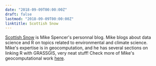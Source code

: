 ```yaml
---
date: "2018-09-09T00:00:00Z"
draft: false
lastmod: "2018-09-09T00:00:00Z"
linktitle: Scottish Snow
---
```


[Scottish Snow](https://scottishsnow.wordpress.com/) is Mike Spencer's personnal blog. Mike blogs about data science and R on topics related to environmental and climate science. Mike's expertise is in geocomputation, and he has several sections on linking R with GRASSGIS, very neat stuff! Check more of Mike's geocomputational work [here](https://scottishsnow.wordpress.com/tag/qgis/). 